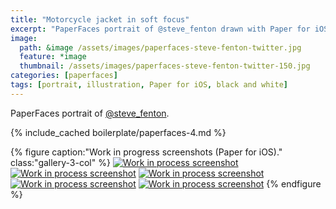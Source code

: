 ```yaml
---
title: "Motorcycle jacket in soft focus"
excerpt: "PaperFaces portrait of @steve_fenton drawn with Paper for iOS on an iPad."
image: 
  path: &image /assets/images/paperfaces-steve-fenton-twitter.jpg 
  feature: *image
  thumbnail: /assets/images/paperfaces-steve-fenton-twitter-150.jpg
categories: [paperfaces]
tags: [portrait, illustration, Paper for iOS, black and white]
---
```


PaperFaces portrait of [@steve_fenton](https://twitter.com/steve_fenton).

{% include_cached boilerplate/paperfaces-4.md %}

{% figure caption:"Work in progress screenshots (Paper for iOS)." class:"gallery-3-col" %}
[![Work in process screenshot](/assets/images/paperfaces-steve-fenton-process-1-750.jpg)](/assets/images/paperfaces-steve-fenton-process-1-lg.jpg)
[![Work in process screenshot](/assets/images/paperfaces-steve-fenton-process-2-600.jpg)](/assets/images/paperfaces-steve-fenton-process-2-lg.jpg)
[![Work in process screenshot](/assets/images/paperfaces-steve-fenton-process-3-600.jpg)](/assets/images/paperfaces-steve-fenton-process-3-lg.jpg)
[![Work in process screenshot](/assets/images/paperfaces-steve-fenton-process-4-600.jpg)](/assets/images/paperfaces-steve-fenton-process-4-lg.jpg)
[![Work in process screenshot](/assets/images/paperfaces-steve-fenton-process-5-600.jpg)](/assets/images/paperfaces-steve-fenton-process-5-lg.jpg)
{% endfigure %}
